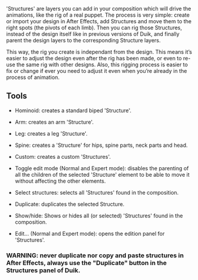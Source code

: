 'Structures' are layers you can add in your composition which will drive the animations, like the rig of a real puppet. The process is very simple: create or import your design in After Effects, add Structures and move them to the right spots (the pivots of each limb). Then you can rig those Structures, instead of the design itself like in previous versions of Duik, and finally parent the design layers to the corresponding Structure layers.

This way, the rig you create is independant from the design. This means it’s easier to adjust the design even after the rig has been made, or even to re-use the same rig with other designs. Also, this rigging process is easier to fix or change if ever you need to adjust it even when you’re already in the process of animation.

## Tools

- Hominoid: creates a standard biped 'Structure'.
- Arm: creates an arm 'Structure'.
- Leg: creates a leg 'Structure'.
- Spine: creates a 'Structure' for hips, spine parts, neck parts and head.
- Custom: creates a custom 'Structures'.

- Toggle edit mode (Normal and Expert mode): disables the parenting of all the children of the selected 'Structure' element to be able to move it without affecting the other elements.
- Select structures: selects all 'Structures' found in the composition.
- Duplicate: duplicates the selected Structure.
- Show/hide: Shows or hides all (or selected) 'Structures' found in the composition.

- Edit... (Normal and Expert mode): opens the edition panel for 'Structures'.

### WARNING: never duplicate nor copy and paste structures in After Effects, always use the "Duplicate" button in the Structures panel of Duik.
